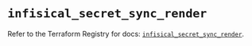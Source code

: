 # `infisical_secret_sync_render`

Refer to the Terraform Registry for docs: [`infisical_secret_sync_render`](https://registry.terraform.io/providers/infisical/infisical/0.15.41/docs/resources/secret_sync_render).
